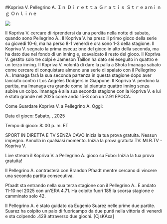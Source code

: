 #Kopriva V. Pellegrino A. Ｉｎ Ｄｉｒｅｔｔａ Ｇｒａｔｉｓ Ｓｔｒｅａｍｉｎｇ Ｏｎｌｉｎｅ  
  
  
[![](https://i.imgur.com/qSNzIqt.png)](https://movie.rssnews.media/IqlUdMHA.php)  
  
Il Kopriva V. cercare di riprendersi da una perdita nella notte di sabato, quando sono Pellegrino A.. Il Kopriva V. ha preso il primo gioco della serie su giovedi 10-6, ma ha perso 8-1 venerdì e ora sono 1-3 della stagione. Il Kopriva V. segnato la prima esecuzione del gioco in alto della seconda, ma ha dato due nel fondo di un inning e, scavalcato il resto del gioco. Il Kopriva V. gestito solo tre colpi e Jameson Taillon ha dato sei eseguito in quattro e un terzo inning. Il Kopriva V. volontà di dare la palla a Shota Imanaga sabato come cercare di conquistare almeno una serie di spalato con il Pellegrino A.. Imanaga farà la sua seconda partenza in questa stagione dopo aver lanciato contro i Los Angeles Dodgers in Giappone. Il Kopriva V. perdono la partita, ma Imanaga era grande come lui piantato quattro inning senza subire un colpo. Imanaga è alla sua seconda stagione con la Kopriva V. e lui è stato grande nel 2025 come andò 15-3 con un 2.91 EPOCA.

Come Guardare Kopriva V. a Pellegrino A. Oggi:

Data di gioco: Sabato, , 2025

Tempo di gioco: 8: 00 p. m. ET

SPORT IN DIRETTA E TV SENZA CAVO
Inizia la tua prova gratuita. Nessun impegno. Annulla in qualsiasi momento.
Inizia la prova gratuita
TV: MLB.TV -Kopriva V.

Live stream il Kopriva V. a Pellegrino A. gioco su Fubo: Inizia la tua prova gratuita!

Il Pellegrino A. contrasterà con Brandon Pfaadt mentre cercano di vincere una seconda partita consecutiva.

Pfaadt sta entrando nella sua terza stagione con il Pellegrino A.. È andato 11-10 nel 2025 con un'ERA 4.71. Ha colpito fuori 185 la scorsa stagione e camminato solo 42.

Il Pellegrino A. è stato guidato da Eugenio Suarez nelle prime due partite. Suarez ha colpito un paio di fuoricampo da due punti nella vittoria di venerdì e sta colpendo .429 attraverso due giochi. [CjsKAxa]